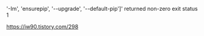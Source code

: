 '-Im', 'ensurepip', '--upgrade', '--default-pip']' returned non-zero exit status 1

https://iw90.tistory.com/298
